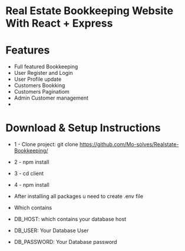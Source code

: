 # Real Estate Bookkeeping Website With React + Express

# Features

- Full featured Bookkeeping
- User Register and Login
- User Profile update
- Customers Bookking
- Customers Paginatiom
- Admin Customer management
-

# Download & Setup Instructions

- 1 - Clone project: git clone https://github.com/Mo-solves/Realstate-Bookkeeping/
- 2 - npm install
- 3 - cd client
- 4 - npm install

- After installing all packages u need to create .env file
- Which contains
- DB_HOST: which contains your database host
- DB_USER: Your Database User
- DB_PASSWORD: Your Database password
